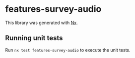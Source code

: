 # features-survey-audio

This library was generated with [Nx](https://nx.dev).

## Running unit tests

Run `nx test features-survey-audio` to execute the unit tests.
